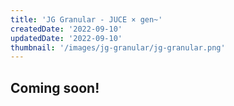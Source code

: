 ```yaml
---
title: 'JG Granular - JUCE × gen~'
createdDate: '2022-09-10'
updatedDate: '2022-09-10'
thumbnail: '/images/jg-granular/jg-granular.png'
---
```


## Coming soon!
